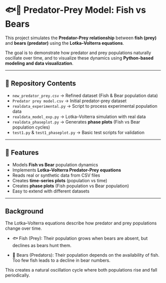 # 🐟🐻 Predator-Prey Model: Fish vs Bears  

This project simulates the **Predator-Prey relationship** between **fish (prey)** and **bears (predator)** using the **Lotka–Volterra equations**.  

The goal is to demonstrate how predator and prey populations naturally oscillate over time, and to visualize these dynamics using **Python-based modeling and data visualization**.  

---

## 📂 Repository Contents  

- `new_predator_prey.csv` → Refined dataset (Fish & Bear population data)  
- `Predator prey model.csv` → Initial predator-prey dataset  
- `realdata_experimental.py` → Script to process experimental population data  
- `realdata_model_exp.py` → Lotka–Volterra simulation with real data  
- `realdata_phaseplot.py` → Generates **phase plots** (Fish vs Bear population cycles)  
- `test1.py` & `test1_phaseplot.py` → Basic test scripts for validation  

---

## 🚀 Features  

- Models **Fish vs Bear** population dynamics  
- Implements **Lotka–Volterra Predator-Prey equations**  
- Reads real or synthetic data from CSV files  
- Creates **time-series plots** (population vs time)  
- Creates **phase plots** (Fish population vs Bear population)  
- Easy to extend with different datasets  

---

## Background

The Lotka–Volterra equations describe how predator and prey populations change over time.

- 🐟 Fish (Prey): Their population grows when bears are absent, but declines as bears hunt them.

- 🐻 Bears (Predators): Their population depends on the availability of fish. Too few fish leads to a decline in bear numbers.

This creates a natural oscillation cycle where both populations rise and fall periodically.


